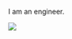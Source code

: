 I am an engineer.


![](https://github-readme-stats.vercel.app/api?username=RyoKakomi&count_private=true&show_icons=true&theme=dracula)
